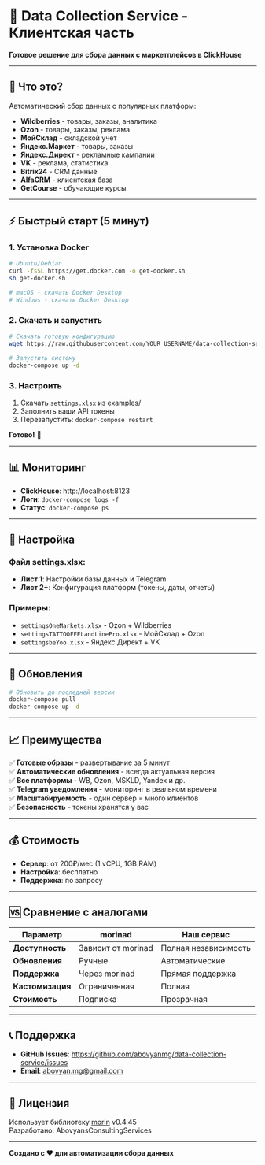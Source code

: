 # 🚀 Data Collection Service - Клиентская часть

**Готовое решение для сбора данных с маркетплейсов в ClickHouse**

---

## 🎯 Что это?

Автоматический сбор данных с популярных платформ:
- **Wildberries** - товары, заказы, аналитика
- **Ozon** - товары, заказы, реклама
- **МойСклад** - складской учет
- **Яндекс.Маркет** - товары, заказы
- **Яндекс.Директ** - рекламные кампании
- **VK** - реклама, статистика
- **Bitrix24** - CRM данные
- **AlfaCRM** - клиентская база
- **GetCourse** - обучающие курсы

---

## ⚡ Быстрый старт (5 минут)

### 1. Установка Docker
```bash
# Ubuntu/Debian
curl -fsSL https://get.docker.com -o get-docker.sh
sh get-docker.sh

# macOS - скачать Docker Desktop
# Windows - скачать Docker Desktop
```

### 2. Скачать и запустить
```bash
# Скачать готовую конфигурацию
wget https://raw.githubusercontent.com/YOUR_USERNAME/data-collection-service/main/client/docker-compose.yml

# Запустить систему
docker-compose up -d
```

### 3. Настроить
1. Скачать `settings.xlsx` из examples/
2. Заполнить ваши API токены
3. Перезапустить: `docker-compose restart`

**Готово!** 🎉

---

## 📊 Мониторинг

- **ClickHouse**: http://localhost:8123
- **Логи**: `docker-compose logs -f`
- **Статус**: `docker-compose ps`

---

## 🔧 Настройка

### Файл settings.xlsx:
- **Лист 1**: Настройки базы данных и Telegram
- **Лист 2+**: Конфигурация платформ (токены, даты, отчеты)

### Примеры:
- `settingsOneMarkets.xlsx` - Ozon + Wildberries
- `settingsTATTOOFEELandLinePro.xlsx` - МойСклад + Ozon
- `settingsbeYoo.xlsx` - Яндекс.Директ + VK

---

## 🔄 Обновления

```bash
# Обновить до последней версии
docker-compose pull
docker-compose up -d
```

---

## 📈 Преимущества

✅ **Готовые образы** - развертывание за 5 минут  
✅ **Автоматические обновления** - всегда актуальная версия  
✅ **Все платформы** - WB, Ozon, MSKLD, Yandex и др.  
✅ **Telegram уведомления** - мониторинг в реальном времени  
✅ **Масштабируемость** - один сервер = много клиентов  
✅ **Безопасность** - токены хранятся у вас  

---

## 💰 Стоимость

- **Сервер**: от 200₽/мес (1 vCPU, 1GB RAM)
- **Настройка**: бесплатно
- **Поддержка**: по запросу

---

## 🆚 Сравнение с аналогами

| Параметр | morinad | Наш сервис |
|----------|---------|------------|
| **Доступность** | Зависит от morinad | Полная независимость |
| **Обновления** | Ручные | Автоматические |
| **Поддержка** | Через morinad | Прямая поддержка |
| **Кастомизация** | Ограниченная | Полная |
| **Стоимость** | Подписка | Прозрачная |

---

## 📞 Поддержка

- **GitHub Issues**: https://github.com/abovyanmg/data-collection-service/issues
- **Email**: abovyan.mg@gmail.com

---

## 📄 Лицензия

Использует библиотеку [morin](https://github.com/morinad/morin) v0.4.45  
Разработано: AbovyansConsultingServices

---

**Создано с ❤️ для автоматизации сбора данных**
